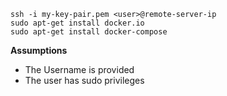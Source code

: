 ```
ssh -i my-key-pair.pem <user>@remote-server-ip
sudo apt-get install docker.io
sudo apt-get install docker-compose
```

**Assumptions**
- The Username is provided
- The user has sudo privileges
